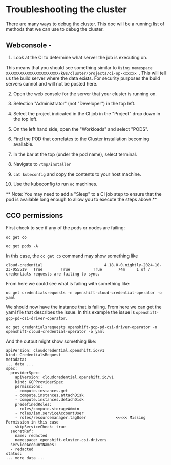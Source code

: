 # Troubleshooting the cluster

There are many ways to debug the cluster. This doc will be a running list of methods that we can use to debug the cluster.

## Webconsole - 

1. Look at the CI to determine what server the job is executing on.

This means that you should see something similar to `Using namespace XXXXXXXXXXXXXXXXXXXXXXX/k8s/cluster/projects/ci-op-xxxxxx `. This will tell us the build server where the data exists. For security purposes the build servers cannot and will not be posted here.

2. Open the web console for the server that your cluster is running on.

3. Selection "Administrator" (not "Developer") in the top left.

4. Select the project indicated in the CI job in the "Project" drop down in the top left.

5. On the left hand side, open the "Workloads" and select "PODS".

6. Find the POD that correlates to the Cluster installation becoming available.

7. In the bar at the top (under the pod name), select terminal.

8. Navigate to `/tmp/installer`

9. `cat kubeconfig` and copy the contents to your host machine.

10. Use the kubeconfig to run `oc` machines.

** Note: You may need to add a "Sleep" to a CI job step to ensure that the pod is available long enough to allow you to execute the steps above.**


## CCO permissions

First check to see if any of the pods or nodes are failing:

```
oc get co
```

```
oc get pods -A
```

In this case, the `oc get co` command may show something like

```
cloud-credential                           4.18.0-0.nightly-2024-10-23-055519   True        True          True       74m     1 of 7 credentials requests are failing to sync.
```

From here we could see what is failing with something like:

```
oc get credentialsrequests -n openshift-cloud-credential-operator -o yaml
```

We should now have the instance that is failing. From here we can get the yaml file that describes the issue. In this example the issue is `openshift-gcp-pd-csi-driver-operator`.

```
oc get credentialsrequests openshift-gcp-pd-csi-driver-operator -n openshift-cloud-credential-operator -o yaml
```

And the output might show something like:

```
apiVersion: cloudcredential.openshift.io/v1
kind: CredentialsRequest
metadata:
... data ...
spec:
  providerSpec:
    apiVersion: cloudcredential.openshift.io/v1
    kind: GCPProviderSpec
    permissions:
    - compute.instances.get
    - compute.instances.attachDisk
    - compute.instances.detachDisk
    predefinedRoles:
    - roles/compute.storageAdmin
    - roles/iam.serviceAccountUser
    - roles/resourcemanager.tagUser             <<<<< Missing Permission in this case
    skipServiceCheck: true
  secretRef:
    name: redacted
    namespace: openshift-cluster-csi-drivers
  serviceAccountNames:
  - redacted
status:
... more data ...
```